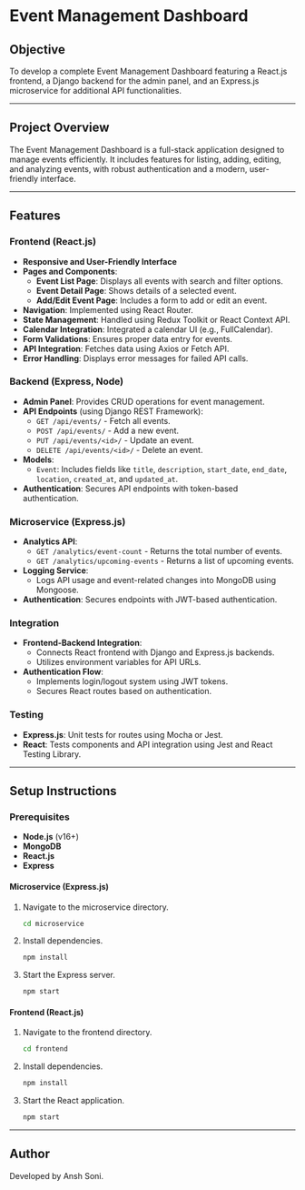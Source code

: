 # Event Management Dashboard

## Objective
To develop a complete Event Management Dashboard featuring a React.js frontend, a Django backend for the admin panel, and an Express.js microservice for additional API functionalities.

---

## Project Overview

The Event Management Dashboard is a full-stack application designed to manage events efficiently. It includes features for listing, adding, editing, and analyzing events, with robust authentication and a modern, user-friendly interface.

---

## Features

### Frontend (React.js)
- **Responsive and User-Friendly Interface**
- **Pages and Components**:
  - **Event List Page**: Displays all events with search and filter options.
  - **Event Detail Page**: Shows details of a selected event.
  - **Add/Edit Event Page**: Includes a form to add or edit an event.
- **Navigation**: Implemented using React Router.
- **State Management**: Handled using Redux Toolkit or React Context API.
- **Calendar Integration**: Integrated a calendar UI (e.g., FullCalendar).
- **Form Validations**: Ensures proper data entry for events.
- **API Integration**: Fetches data using Axios or Fetch API.
- **Error Handling**: Displays error messages for failed API calls.

### Backend (Express, Node)
- **Admin Panel**: Provides CRUD operations for event management.
- **API Endpoints** (using Django REST Framework):
  - `GET /api/events/` - Fetch all events.
  - `POST /api/events/` - Add a new event.
  - `PUT /api/events/<id>/` - Update an event.
  - `DELETE /api/events/<id>/` - Delete an event.
- **Models**:
  - `Event`: Includes fields like `title`, `description`, `start_date`, `end_date`, `location`, `created_at`, and `updated_at`.
- **Authentication**: Secures API endpoints with token-based authentication.

### Microservice (Express.js)
- **Analytics API**:
  - `GET /analytics/event-count` - Returns the total number of events.
  - `GET /analytics/upcoming-events` - Returns a list of upcoming events.
- **Logging Service**:
  - Logs API usage and event-related changes into MongoDB using Mongoose.
- **Authentication**: Secures endpoints with JWT-based authentication.

### Integration
- **Frontend-Backend Integration**:
  - Connects React frontend with Django and Express.js backends.
  - Utilizes environment variables for API URLs.
- **Authentication Flow**:
  - Implements login/logout system using JWT tokens.
  - Secures React routes based on authentication.

### Testing
- **Express.js**: Unit tests for routes using Mocha or Jest.
- **React**: Tests components and API integration using Jest and React Testing Library.
---

## Setup Instructions

### Prerequisites
- **Node.js** (v16+)
- **MongoDB**
- **React.js**
- **Express**



#### Microservice (Express.js)
1. Navigate to the microservice directory.
   ```bash
   cd microservice
   ```
2. Install dependencies.
   ```bash
   npm install
   ```
3. Start the Express server.
   ```bash
   npm start
   ```

#### Frontend (React.js)
1. Navigate to the frontend directory.
   ```bash
   cd frontend
   ```
2. Install dependencies.
   ```bash
   npm install
   ```
3. Start the React application.
   ```bash
   npm start
   ```

---



## Author
Developed by Ansh Soni.


